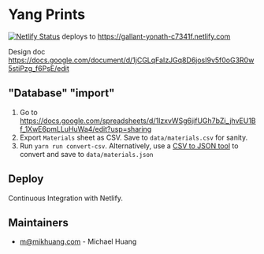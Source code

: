 # Yang Prints

[![Netlify Status](https://api.netlify.com/api/v1/badges/cf6666f4-3ace-4d7d-8a7a-764804a44bf9/deploy-status)](https://app.netlify.com/sites/gallant-yonath-c7341f/deploys) deploys to https://gallant-yonath-c7341f.netlify.com

Design doc https://docs.google.com/document/d/1jCGLqFaIzJGq8D6josI9v5f0oG3R0w5stiPzg_f6PsE/edit

## "Database" "import"

1. Go to https://docs.google.com/spreadsheets/d/1IzxvWSg6jifUGh7bZi_jhvEU1Bf_1XwE6pmLLuHuWa4/edit?usp=sharing
2. Export `Materials` sheet as CSV. Save to `data/materials.csv` for sanity.
3. Run `yarn run convert-csv`. Alternatively, use a [CSV to JSON tool](https://www.csvjson.com/csv2json) to convert and save to `data/materials.json`

## Deploy

Continuous Integration with Netlify.

## Maintainers

- m@mikhuang.com - Michael Huang
